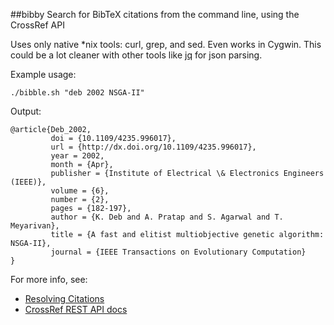 ##bibby
Search for BibTeX citations from the command line, using the CrossRef API

Uses only native *nix tools: curl, grep, and sed. Even works in Cygwin. This could be a lot cleaner with other tools like [jq](link) for json parsing.

Example usage:
```
./bibble.sh "deb 2002 NSGA-II"
```

Output:
```
@article{Deb_2002,
         doi = {10.1109/4235.996017},
         url = {http://dx.doi.org/10.1109/4235.996017},
         year = 2002,
         month = {Apr},
         publisher = {Institute of Electrical \& Electronics Engineers (IEEE)},
         volume = {6},
         number = {2},
         pages = {182-197},
         author = {K. Deb and A. Pratap and S. Agarwal and T. Meyarivan},
         title = {A fast and elitist multiobjective genetic algorithm: NSGA-II},
         journal = {IEEE Transactions on Evolutionary Computation}
}
```

For more info, see:
* [Resolving Citations](http://labs.crossref.org/resolving-citations-we-dont-need-no-stinkin-parser/)
* [CrossRef REST API docs](https://github.com/CrossRef/rest-api-doc/blob/master/funder_kpi_api.md)
